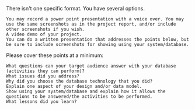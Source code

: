 There isn't one specific format. You have several options.

    You may record a power point presentation with a voice over. You may use the same screenshots as in the project report, and/or include other screenshots if you wish.
    A video demo of your project.
    You can do a written presentation that addresses the points below, but be sure to include screenshots for showing using your system/database.

Please cover these points at a minimum:

    What questions can your target audience answer with your database (activities they can perform)?
    What issues did you address?
    Why did you choose the database technology that you did?
    Explain one aspect of your design and/or data model.
    Show using your system/database and explain how it allows the questions to be answered/the activities to be performed.
    What lessons did you learn? 
